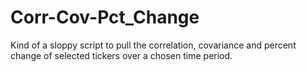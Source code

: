 # Corr-Cov-Pct_Change
Kind of a sloppy script to pull the correlation, covariance and percent change of selected tickers over a chosen time period.
